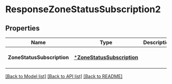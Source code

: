 # ResponseZoneStatusSubscription2

## Properties
Name | Type | Description | Notes
------------ | ------------- | ------------- | -------------
**ZoneStatusSubscription** | [***ZoneStatusSubscription**](ZoneStatusSubscription.md) |  | [optional] [default to null]

[[Back to Model list]](../README.md#documentation-for-models) [[Back to API list]](../README.md#documentation-for-api-endpoints) [[Back to README]](../README.md)


